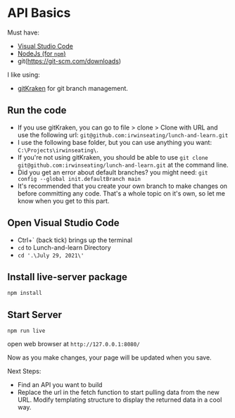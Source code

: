 # API Basics

Must have:
* [Visual Studio Code](https://code.visualstudio.com/)
* [NodeJs (for `npm`)](https://nodejs.org/en/download/)
* git(https://git-scm.com/downloads) 

I like using:
* [gitKraken](https://www.gitkraken.com/) for git branch management.



## Run the code
* If you use gitKraken, you can go to file > clone > Clone with URL and use the following url: `git@github.com:irwinseating/lunch-and-learn.git`
* I use the following base folder, but you can use anything you want: `C:\Projects\irwinseating\`.
* If you're not using gitKraken, you should be able to use `git clone git@github.com:irwinseating/lunch-and-learn.git` at the command line.
* Did you get an error about default branches? you might need: `git config --global init.defaultBranch main`
* It's recommended that you create your own branch to make changes on before committing any code. That's a whole topic on it's own, so let me know when you get to this part.


## Open Visual Studio Code
* Ctrl+` (back tick) brings up the terminal 
* `cd` to Lunch-and-learn Directory
* `cd '.\July 29, 2021\'`

## Install live-server package
`npm install`

## Start Server
`npm run live`

open web browser at `http://127.0.0.1:8080/`

Now as you make changes, your page will be updated when you save.

Next Steps: 
* Find an API you want to build
* Replace the url in the fetch function to start pulling data from the new URL. Modify templating structure to display the returned data in a cool way.
